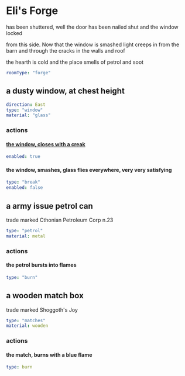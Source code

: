 # Eli's Forge

has been shuttered, well the door has been nailed shut and the window locked

from this side. Now that the window is smashed light creeps in from the barn and through the cracks in the walls and roof

the hearth is cold and the place smells of petrol and soot

```yaml
roomType: "forge"
```

## a dusty window, at chest height

```yaml
direction: East
type: "window"
material: "glass"
```

### actions

#### [the window, closes with a creak](elis-barn.md)

```yaml
enabled: true
```

#### the window, smashes, glass flies everywhere, very very satisfying

```yaml
type: "break"
enabled: false
```

## a army issue petrol can

trade marked Cthonian Petroleum Corp n.23

```yaml
type: "petrol"
material: metal
```

### actions

#### the petrol bursts into flames

```yaml
type: "burn"
```

## a wooden match box

trade marked Shoggoth's Joy

```yaml
type: "matches"
material: wooden
```

### actions

#### the match, burns with a blue flame

```yaml
type: burn
```
